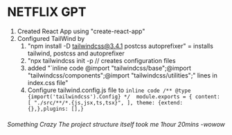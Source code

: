 # NETFLIX GPT 

1. Created React App using "create-react-app"
2. Configured TailWind by 
    1. "npm install -D tailwindcss@3.4.1 postcss autoprefixer" 
            = installs tailwind, postcss and autoprefixer
    2. "npx tailwindcss init -p // creates configuration files
    3. added "`inline code @import "tailwindcss/base";@import "tailwindcss/components";@import "tailwindcss/utilities";" lines in index.css file" 
    4. Configure tailwind.config.js file to 
       `inline code /** @type {import('tailwindcss').Config} */  module.exports = { content: [ "./src/**/*.{js,jsx,ts,tsx}", ], theme: {extend: {},},plugins: [],}`
 ###### Something Crazy The project structure itself took me 1hour 20mins -wowow 
